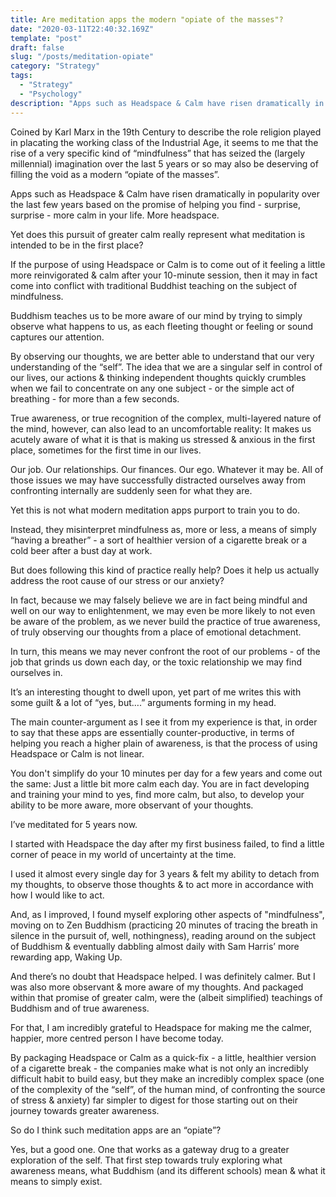 ```yaml
---
title: Are meditation apps the modern "opiate of the masses"​?
date: "2020-03-11T22:40:32.169Z"
template: "post"
draft: false
slug: "/posts/meditation-opiate"
category: "Strategy"
tags:
  - "Strategy"
  - "Psychology"
description: "Apps such as Headspace & Calm have risen dramatically in popularity over the last few years based on the promise of helping you find - surprise, surprise - more calm in your life. More headspace. Yet does this pursuit of greater calm really represent what meditation is intended to be in the first place?"
---
```


Coined by Karl Marx in the 19th Century to describe the role religion played in placating the working class of the Industrial Age, it seems to me that the rise of a very specific kind of “mindfulness” that has seized the (largely millennial) imagination over the last 5 years or so may also be deserving of filling the void as a modern “opiate of the masses”.

Apps such as Headspace & Calm have risen dramatically in popularity over the last few years based on the promise of helping you find - surprise, surprise - more calm in your life. More headspace.

Yet does this pursuit of greater calm really represent what meditation is intended to be in the first place?

If the purpose of using Headspace or Calm is to come out of it feeling a little more reinvigorated & calm after your 10-minute session, then it may in fact come into conflict with traditional Buddhist teaching on the subject of mindfulness.

Buddhism teaches us to be more aware of our mind by trying to simply observe what happens to us, as each fleeting thought or feeling or sound captures our attention.

By observing our thoughts, we are better able to understand that our very understanding of the “self”. The idea that we are a singular self in control of our lives, our actions & thinking independent thoughts quickly crumbles when we fail to concentrate on any one subject - or the simple act of breathing - for more than a few seconds.

True awareness, or true recognition of the complex, multi-layered nature of the mind, however, can also lead to an uncomfortable reality: It makes us acutely aware of what it is that is making us stressed & anxious in the first place, sometimes for the first time in our lives.

Our job. Our relationships. Our finances. Our ego. Whatever it may be. All of those issues we may have successfully distracted ourselves away from confronting internally are suddenly seen for what they are.

Yet this is not what modern meditation apps purport to train you to do.

Instead, they misinterpret mindfulness as, more or less, a means of simply “having a breather” - a sort of healthier version of a cigarette break or a cold beer after a bust day at work.

But does following this kind of practice really help? Does it help us actually address the root cause of our stress or our anxiety?

In fact, because we may falsely believe we are in fact being mindful and well on our way to enlightenment, we may even be more likely to not even be aware of the problem, as we never build the practice of true awareness, of truly observing our thoughts from a place of emotional detachment.

In turn, this means we may never confront the root of our problems - of the job that grinds us down each day, or the toxic relationship we may find ourselves in.

It’s an interesting thought to dwell upon, yet part of me writes this with some guilt & a lot of “yes, but….” arguments forming in my head.

The main counter-argument as I see it from my experience is that, in order to say that these apps are essentially counter-productive, in terms of helping you reach a higher plain of awareness, is that the process of using Headspace or Calm is not linear.

You don't simplify do your 10 minutes per day for a few years and come out the same: Just a little bit more calm each day. You are in fact developing and training your mind to yes, find more calm, but also, to develop your ability to be more aware, more observant of your thoughts.

I’ve meditated for 5 years now.

I started with Headspace the day after my first business failed, to find a little corner of peace in my world of uncertainty at the time.

I used it almost every single day for 3 years & felt my ability to detach from my thoughts, to observe those thoughts & to act more in accordance with how I would like to act.

And, as I improved, I found myself exploring other aspects of "mindfulness", moving on to Zen Buddhism (practicing 20 minutes of tracing the breath in silence in the pursuit of, well, nothingness), reading around on the subject of Buddhism & eventually dabbling almost daily with Sam Harris’ more rewarding app, Waking Up.

And there’s no doubt that Headspace helped. I was definitely calmer. But I was also more observant & more aware of my thoughts. And packaged within that promise of greater calm, were the (albeit simplified) teachings of Buddhism and of true awareness.

For that, I am incredibly grateful to Headspace for making me the calmer, happier, more centred person I have become today.

By packaging Headspace or Calm as a quick-fix - a little, healthier version of a cigarette break - the companies make what is not only an incredibly difficult habit to build easy, but they make an incredibly complex space (one of the complexity of the “self”, of the human mind, of confronting the source of stress & anxiety) far simpler to digest for those starting out on their journey towards greater awareness.

So do I think such meditation apps are an “opiate”?

Yes, but a good one. One that works as a gateway drug to a greater exploration of the self. That first step towards truly exploring what awareness means, what Buddhism (and its different schools) mean & what it means to simply exist.
